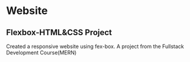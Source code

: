 # Website
## Flexbox-HTML&CSS Project

Created a responsive website using fex-box. A project from the Fullstack Development Course(MERN)
